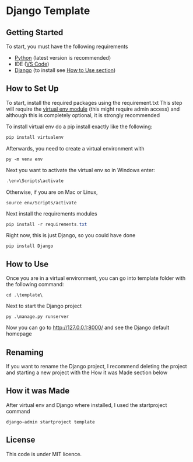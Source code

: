 # Django Template



## Getting Started

To start, you must have the following requirements

* [Python](https://www.python.org/) (latest version is recommended)
* IDE ([VS Code](https://code.visualstudio.com/))
* [Django](https://www.djangoproject.com/) (to install see [How to Use section](#use))



<a name='use'></a>

## How to Set Up

To start, install the required packages using the requirement.txt
This step will require the [virtual env module](https://pypi.org/project/virtualenv/) (this might require admin access) and although this is completely optional, it is strongly recommended

To install virtual env do a pip install exactly like the following:

```python
pip install virtualenv
```

Afterwards, you need to create a virtual environment with

```shell
py -m venv env
```

Next you want to activate the virtual env so in Windows enter:

```powershell
.\env\Scripts\activate
```

Otherwise, if you are on Mac or Linux, 

```shell
source env/Scripts/activate
```



Next install the requirements modules

```powershell
pip install -r requirements.txt
```

 Right now, this is just Django, so you could have done

```shell
pip install Django
```



## How to Use

Once you are in a virtual environment, you can go into template folder with the following command:

```
cd .\template\
```

Next to start the Django project

```shell
py .\manage.py runserver
```

Now you can go to http://127.0.0.1:8000/ and see the Django default homepage



## Renaming

If you want to rename the Django project, I recommend deleting the project and starting a new project with the How it was Made section below



## How it was Made

After virtual env and Django where installed, I used the startproject command

```shell
django-admin startproject template
```



## License

This code is under MIT licence.
